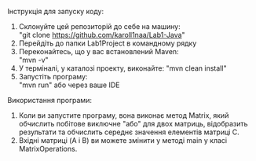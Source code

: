 Інструкція для запуску коду:
1. Склонуйте цей репозиторій до себе на машину:  
"git clone https://github.com/karoll1naa/Lab1-Java"  
2. Перейдіть до папки Lab1Project в командному рядку  
3. Переконайтесь, що у вас встановлений Maven:  
"mvn -v"
4. У терміналі, у каталозі проекту, виконайте:
"mvn clean install"
5. Запустіть програму:  
"mvn run" або через ваше IDE

Використання програми:
1. Коли ви запустите програму, вона виконає метод Matrix, який обчислить побітове виключне "або" для двох матриць, відобразить результати та обчислить середнє значення елементів матриці C.
2. Вхідні матриці (A і B) ви можете змінити у методі main у класі MatrixOperations.

